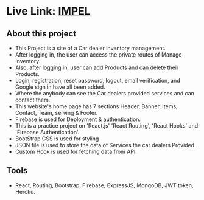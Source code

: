 # Live Link: [IMPEL](https://eleventh-assignment-5e03e.web.app)

## About this project
* This Project is a site of a Car dealer inventory management.
* After logging in, the user can access the private routes of Manage Inventory.
* Also, after logging in, user can add Products and can delete their Products.
* Login, registration, reset password, logout, email verification, and Google sign in have all been added.
* Where the anybody can see the Car dealers provided services and can contact them.
* This website's home page has 7 sections Header, Banner, Items, Contact, Team, serving & Footer.
* Firebase is used for Deployment & authentication.
* This is a practice project on 'React.js' 'React Routing', 'React Hooks' and 'Firebase Authentication'.
* BootStrap CSS is used for styling
* JSON file is used to store the data of Services the car dealers Provided.
* Custom Hook is used for fetching data from API.

## Tools

* React, Routing, Bootstrap, Firebase, ExpressJS, MongoDB, JWT token, Heroku.
